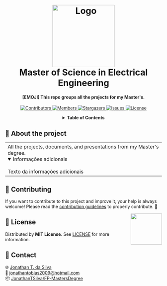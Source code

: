 <!-- LOGO DO PROJETO -->
<h1 align="center">
  <br>
  <a href="https://github.com/JonathanTSilva/FP-MastersDegree"><img src="http://portal.eesc.usp.br/comunicacao/wp-content/uploads/2020/06/logo_eesc_vertical_com_subtitulo_ingles-1.png" alt="Logo" width="200"></a>
  <br>
  Master of Science in Electrical Engineering
  <br>
</h1>

<h4 align="center">
  
[EMOJI] This repo groups all the projects for my Master's.
  
</h4>

<!-- SHIELDS DO PROJETO -->
<p align="center">
  <a href="https://github.com/JonathanTSilva/FP-MastersDegree/graphs/contributors">
    <img src="https://img.shields.io/github/contributors/JonathanTSilva/FP-MastersDegree.svg?style=flat" alt="Contributors">
  </a>
  <a href="https://github.com/JonathanTSilva/FP-MastersDegree/network/members">
    <img src="https://img.shields.io/github/forks/JonathanTSilva/FP-MastersDegree.svg?style=flat" alt="Members">
  </a>
  <a href="https://github.com/JonathanTSilva/FP-MastersDegree/stargazers">
    <img src="https://img.shields.io/github/stars/JonathanTSilva/FP-MastersDegree.svg?style=flat" alt="Stargazers">
  </a>
  <a href="https://github.com/JonathanTSilva/FP-MastersDegree/issues">
    <img src="https://img.shields.io/github/issues/JonathanTSilva/FP-MastersDegree.svg?style=flat" alt="Issues">
  </a>
  <a href="https://github.com/JonathanTSilva/FP-MastersDegree/blob/main/LICENSE">
    <img src="https://img.shields.io/github/license/JonathanTSilva/FP-MastersDegree.svg?style=flat" alt="License">
  </a>
</p>

<!-- SUMÁRIO -->
<details close="close" align="center">
  <summary><b>Table of Contents</b></summary>
    <a href="#about-the-project">About the project</a> |
    <a href="#index">Index</a> |
    <a href="#contributing">Contributing</a> |
    <a href="#license">License</a> |
    <a href="#contact">Contact</a> |
    <a href="#"></a>
</details>

<!-- CORPO-->
## 📃 About the project

<table>
  <tr>
    <td>
    All the projects, documents, and presentations from my Master's degree.
      <details open>
      <summary>Informações adicionais</summary>
      <br>
        Texto da informações adicionais
      </details>
    </td>
  </tr>
</table>

<!-- 
## 🔎 Index

- [](https://github.com/JonathanTSilva)
  - [](https://github.com/JonathanTSilva) -->

## 🤝 Contributing

If you want to contribute to this project and improve it, your help is always welcome! Please read the [contribution guidelines][A] to properly contribute. :tada:

<!-- LICENÇA -->
<a href="https://github.com/JonathanTSilva/FP-MastersDegree/blob/main/LICENSE"><img width="100px" src="https://miro.medium.com/max/886/1*C87EjxGeMPrkTuVRVWVg4w.png" align="right" /></a>

## 📝 License

Distributed by **MIT License**. See [LICENSE][B] for more information.

## 📧 Contact

:globe_with_meridians: [Jonathan T. da Silva][C] <br>
:email: jonathantobias2009@hotmail.com <br>
:package: [JonathanTSilva/FP-MastersDegree][D]

<!-- MARKDOWN LINKS>
<!-- SITES -->
[A]: https://github.com/JonathanTSilva/FP-MastersDegree/blob/main/Docs/CONTRIBUTING.md
[B]: https://github.com/JonathanTSilva/FP-MastersDegree/blob/main/LICENSE
[C]: https://www.linkedin.com/in/JonathanTSilva/
[D]: https://github.com/JonathanTSilva/FP-MastersDegree

<!-- IMAGENS -->
